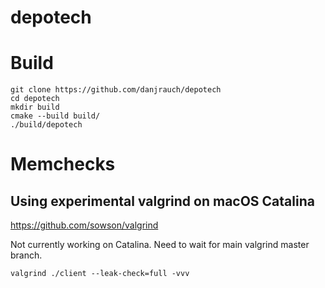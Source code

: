 # depotech

# Build
```
git clone https://github.com/danjrauch/depotech
cd depotech
mkdir build
cmake --build build/
./build/depotech
```

# Memchecks

## Using experimental valgrind on macOS Catalina

https://github.com/sowson/valgrind

Not currently working on Catalina. Need to wait for main valgrind master branch. 

```
valgrind ./client --leak-check=full -vvv  
```
